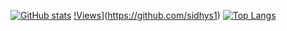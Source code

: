 [![GitHub stats](https://github-readme-stats.vercel.app/api?username=sidhys1&theme=gruvbox)](https://github.com/sidhys1)
[!Views](https://komarev.com/ghpvc/?username=sidhys1&style=flat-square)](https://github.com/sidhys1)
[![Top Langs](https://github-readme-stats.vercel.app/api/top-langs/?username=sidhys1&theme=gruvbox)](https://github.com/sidhys1)
 
